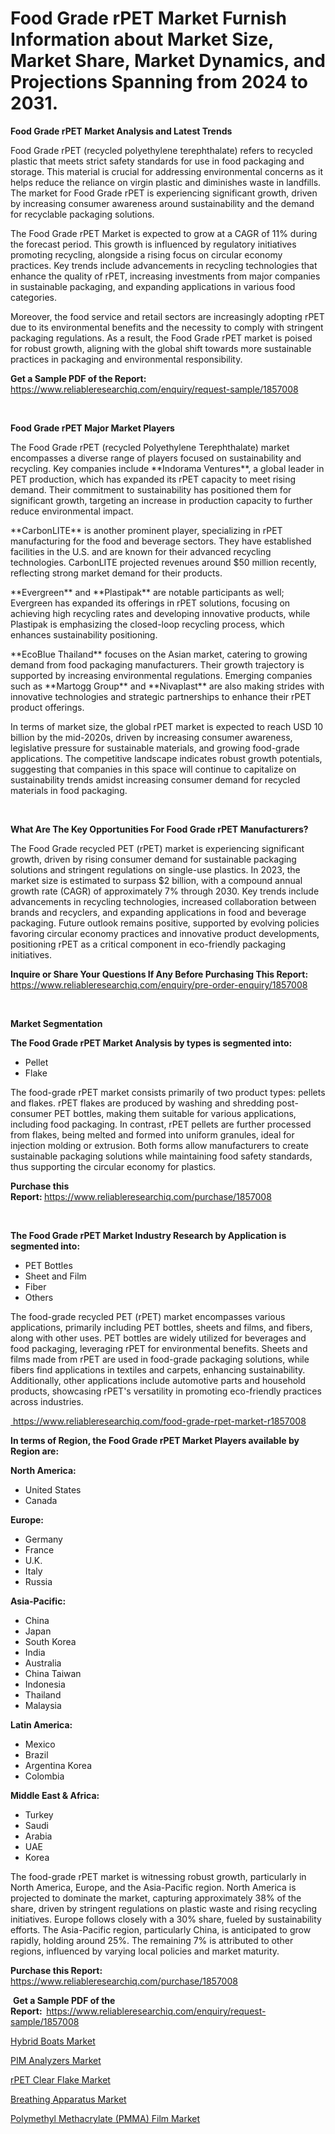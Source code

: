 <p><h1>Food Grade rPET Market Furnish Information about Market Size, Market Share, Market Dynamics, and Projections Spanning from 2024 to 2031.</h1></p><p><strong>Food Grade rPET Market Analysis and Latest Trends</strong></p>
<p><p>Food Grade rPET (recycled polyethylene terephthalate) refers to recycled plastic that meets strict safety standards for use in food packaging and storage. This material is crucial for addressing environmental concerns as it helps reduce the reliance on virgin plastic and diminishes waste in landfills. The market for Food Grade rPET is experiencing significant growth, driven by increasing consumer awareness around sustainability and the demand for recyclable packaging solutions.</p><p>The Food Grade rPET Market is expected to grow at a CAGR of 11% during the forecast period. This growth is influenced by regulatory initiatives promoting recycling, alongside a rising focus on circular economy practices. Key trends include advancements in recycling technologies that enhance the quality of rPET, increasing investments from major companies in sustainable packaging, and expanding applications in various food categories.</p><p>Moreover, the food service and retail sectors are increasingly adopting rPET due to its environmental benefits and the necessity to comply with stringent packaging regulations. As a result, the Food Grade rPET market is poised for robust growth, aligning with the global shift towards more sustainable practices in packaging and environmental responsibility.</p></p>
<p><strong>Get a Sample PDF of the Report:&nbsp;</strong> <a href="https://www.reliableresearchiq.com/enquiry/request-sample/1857008?utm_campaign=1088&utm_medium=2&utm_source=Github&utm_content=ia&utm_term=20102024&utm_id=food-grade-rpet">https://www.reliableresearchiq.com/enquiry/request-sample/1857008</a></p>
<p>&nbsp;</p>
<p><strong>Food Grade rPET Major Market Players</strong></p>
<p><p>The Food Grade rPET (recycled Polyethylene Terephthalate) market encompasses a diverse range of players focused on sustainability and recycling. Key companies include **Indorama Ventures**, a global leader in PET production, which has expanded its rPET capacity to meet rising demand. Their commitment to sustainability has positioned them for significant growth, targeting an increase in production capacity to further reduce environmental impact.</p><p>**CarbonLITE** is another prominent player, specializing in rPET manufacturing for the food and beverage sectors. They have established facilities in the U.S. and are known for their advanced recycling technologies. CarbonLITE projected revenues around $50 million recently, reflecting strong market demand for their products.</p><p>**Evergreen** and **Plastipak** are notable participants as well; Evergreen has expanded its offerings in rPET solutions, focusing on achieving high recycling rates and developing innovative products, while Plastipak is emphasizing the closed-loop recycling process, which enhances sustainability positioning. </p><p>**EcoBlue Thailand** focuses on the Asian market, catering to growing demand from food packaging manufacturers. Their growth trajectory is supported by increasing environmental regulations. Emerging companies such as **Martogg Group** and **Nivaplast** are also making strides with innovative technologies and strategic partnerships to enhance their rPET product offerings.</p><p>In terms of market size, the global rPET market is expected to reach USD 10 billion by the mid-2020s, driven by increasing consumer awareness, legislative pressure for sustainable materials, and growing food-grade applications. The competitive landscape indicates robust growth potentials, suggesting that companies in this space will continue to capitalize on sustainability trends amidst increasing consumer demand for recycled materials in food packaging.</p></p>
<p>&nbsp;</p>
<p><strong>What Are The Key Opportunities For Food Grade rPET Manufacturers?</strong></p>
<p><p>The Food Grade recycled PET (rPET) market is experiencing significant growth, driven by rising consumer demand for sustainable packaging solutions and stringent regulations on single-use plastics. In 2023, the market size is estimated to surpass $2 billion, with a compound annual growth rate (CAGR) of approximately 7% through 2030. Key trends include advancements in recycling technologies, increased collaboration between brands and recyclers, and expanding applications in food and beverage packaging. Future outlook remains positive, supported by evolving policies favoring circular economy practices and innovative product developments, positioning rPET as a critical component in eco-friendly packaging initiatives.</p></p>
<p><strong>Inquire or Share Your Questions If Any Before Purchasing This Report:</strong> <a href="https://www.reliableresearchiq.com/enquiry/pre-order-enquiry/1857008?utm_campaign=1088&utm_medium=2&utm_source=Github&utm_content=ia&utm_term=20102024&utm_id=food-grade-rpet">https://www.reliableresearchiq.com/enquiry/pre-order-enquiry/1857008</a></p>
<p>&nbsp;</p>
<p><strong>Market Segmentation</strong></p>
<p><strong>The Food Grade rPET Market Analysis by types is segmented into:</strong></p>
<p><ul><li>Pellet</li><li>Flake</li></ul></p>
<p><p>The food-grade rPET market consists primarily of two product types: pellets and flakes. rPET flakes are produced by washing and shredding post-consumer PET bottles, making them suitable for various applications, including food packaging. In contrast, rPET pellets are further processed from flakes, being melted and formed into uniform granules, ideal for injection molding or extrusion. Both forms allow manufacturers to create sustainable packaging solutions while maintaining food safety standards, thus supporting the circular economy for plastics.</p></p>
<p><strong>Purchase this Report:&nbsp;</strong><a href="https://www.reliableresearchiq.com/purchase/1857008?utm_campaign=1088&utm_medium=2&utm_source=Github&utm_content=ia&utm_term=20102024&utm_id=food-grade-rpet">https://www.reliableresearchiq.com/purchase/1857008</a></p>
<p>&nbsp;</p>
<p><strong>The Food Grade rPET Market Industry Research by Application is segmented into:</strong></p>
<p><ul><li>PET Bottles</li><li>Sheet and Film</li><li>Fiber</li><li>Others</li></ul></p>
<p><p>The food-grade recycled PET (rPET) market encompasses various applications, primarily including PET bottles, sheets and films, and fibers, along with other uses. PET bottles are widely utilized for beverages and food packaging, leveraging rPET for environmental benefits. Sheets and films made from rPET are used in food-grade packaging solutions, while fibers find applications in textiles and carpets, enhancing sustainability. Additionally, other applications include automotive parts and household products, showcasing rPET's versatility in promoting eco-friendly practices across industries.</p></p>
<p><a href="https://www.reliableresearchiq.com/food-grade-rpet-market-r1857008?utm_campaign=1088&utm_medium=2&utm_source=Github&utm_content=ia&utm_term=20102024&utm_id=food-grade-rpet">&nbsp;https://www.reliableresearchiq.com/food-grade-rpet-market-r1857008</a></p>
<p><strong>In terms of Region, the Food Grade rPET Market Players available by Region are:</strong></p>
<p>
    <p> <strong> North America: </strong>
        <ul>
            <li>United States</li>
            <li>Canada</li>
        </ul>
        </p> 
    <p> <strong> Europe: </strong>
        <ul>
            <li>Germany</li>
            <li>France</li>
            <li>U.K.</li>
            <li>Italy</li>
            <li>Russia</li>
        </ul>
        </p> 
    <p> <strong> Asia-Pacific: </strong>
        <ul>
            <li>China</li>
            <li>Japan</li>
            <li>South Korea</li>
            <li>India</li>
            <li>Australia</li>
            <li>China Taiwan</li>
            <li>Indonesia</li>
            <li>Thailand</li>
            <li>Malaysia</li>
        </ul>
        </p> 
    <p> <strong> Latin America: </strong>
        <ul>
            <li>Mexico</li>
            <li>Brazil</li>
            <li>Argentina Korea</li>
            <li>Colombia</li>
        </ul>
        </p> 
    <p> <strong> Middle East & Africa: </strong>
        <ul>
            <li>Turkey</li>
            <li>Saudi</li>
            <li>Arabia</li>
            <li>UAE</li>
            <li>Korea</li>
        </ul>
    </p>
    </p>
<p><p>The food-grade rPET market is witnessing robust growth, particularly in North America, Europe, and the Asia-Pacific region. North America is projected to dominate the market, capturing approximately 38% of the share, driven by stringent regulations on plastic waste and rising recycling initiatives. Europe follows closely with a 30% share, fueled by sustainability efforts. The Asia-Pacific region, particularly China, is anticipated to grow rapidly, holding around 25%. The remaining 7% is attributed to other regions, influenced by varying local policies and market maturity.</p></p>
<p><strong>Purchase this Report: </strong><a href="https://www.reliableresearchiq.com/purchase/1857008?utm_campaign=1088&utm_medium=2&utm_source=Github&utm_content=ia&utm_term=20102024&utm_id=food-grade-rpet">https://www.reliableresearchiq.com/purchase/1857008</a></p>
<p>&nbsp;<strong>Get a Sample PDF of the Report:&nbsp;&nbsp;</strong><a href="https://www.reliableresearchiq.com/enquiry/request-sample/1857008?utm_campaign=1088&utm_medium=2&utm_source=Github&utm_content=ia&utm_term=20102024&utm_id=food-grade-rpet">https://www.reliableresearchiq.com/enquiry/request-sample/1857008</a></p>
<p><strong></strong></p>
<p><p><a href="https://www.linkedin.com/pulse/comprehensive-hybrid-boats-market-report-regional-analysis-7uhje?utm_campaign=1088&utm_medium=2&utm_source=Github&utm_content=ia&utm_term=20102024&utm_id=food-grade-rpet">Hybrid Boats Market</a></p><p><a href="https://issuu.com/reportprime-2/docs/pim-analyzers-market-size-2030.pptx_3b9890f3b80ddb?utm_campaign=1088&utm_medium=2&utm_source=Github&utm_content=ia&utm_term=20102024&utm_id=food-grade-rpet">PIM Analyzers Market</a></p><p><a href="https://github.com/wydramppetrox/Market-Research-Report-List-1/blob/main/rpet-clear-flake-market.md?utm_campaign=1088&utm_medium=2&utm_source=Github&utm_content=ia&utm_term=20102024&utm_id=food-grade-rpet">rPET Clear Flake Market</a></p><p><a href="https://issuu.com/reportprime-2/docs/breathing-apparatus-market-size-203_a3321a09782331?utm_campaign=1088&utm_medium=2&utm_source=Github&utm_content=ia&utm_term=20102024&utm_id=food-grade-rpet">Breathing Apparatus Market</a></p><p><a href="https://github.com/vitacbq/Market-Research-Report-List-1/blob/main/polymethyl-methacrylate-pmma-film-market.md?utm_campaign=1088&utm_medium=2&utm_source=Github&utm_content=ia&utm_term=20102024&utm_id=food-grade-rpet">Polymethyl Methacrylate (PMMA) Film Market</a></p></p>